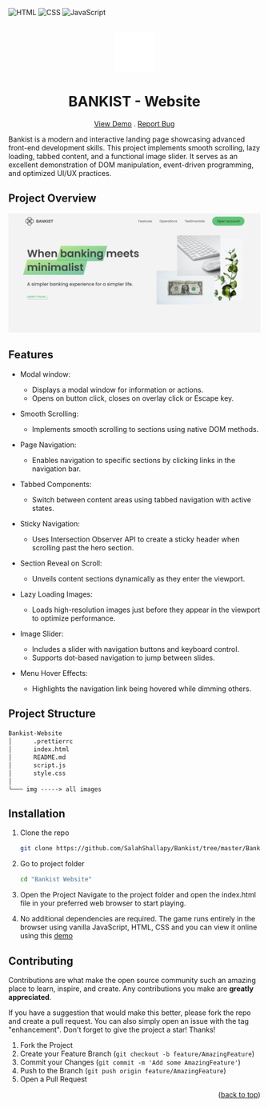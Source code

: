 <div id="top"></div>

![HTML](https://img.shields.io/badge/HTML5-E34F26?style=for-the-badge&logo=html5&logoColor=white)
![CSS](https://img.shields.io/badge/CSS3-1572B6?style=for-the-badge&logo=css3&logoColor=white)
![JavaScript](https://img.shields.io/badge/JavaScript-F7DF1E?style=for-the-badge&logo=javascript&logoColor=black)

<!-- PROJECT LOGO -->
<br />
<div align="center">
    <img src="./img/icon.png" alt="Logo" height="80">
    <h1 align="center">BANKIST - Website</h1>

  <p align="center">
    <a href="https://bankist-dom.netlify.app/">View Demo</a>
    .
    <a href="https://github.com/SalahShallapy/Bankist/issues">Report Bug</a>
  </p>
</div>

Bankist is a modern and interactive landing page showcasing advanced front-end development skills. This project implements smooth scrolling, lazy loading, tabbed content, and a functional image slider. It serves as an excellent demonstration of DOM manipulation, event-driven programming, and optimized UI/UX practices.

<!-- ABOUT THE PROJECT -->

## Project Overview

![Bankist preview](./img/overview.png)

## Features

- Modal window:

  - Displays a modal window for information or actions.
  - Opens on button click, closes on overlay click or Escape key.

- Smooth Scrolling:

  - Implements smooth scrolling to sections using native DOM methods.

- Page Navigation:

  - Enables navigation to specific sections by clicking links in the navigation bar.

- Tabbed Components:

  - Switch between content areas using tabbed navigation with active states.

- Sticky Navigation:

  - Uses Intersection Observer API to create a sticky header when scrolling past the hero section.

- Section Reveal on Scroll:

  - Unveils content sections dynamically as they enter the viewport.

- Lazy Loading Images:

  - Loads high-resolution images just before they appear in the viewport to optimize performance.

- Image Slider:

  - Includes a slider with navigation buttons and keyboard control.
  - Supports dot-based navigation to jump between slides.

- Menu Hover Effects:
  - Highlights the navigation link being hovered while dimming others.

## Project Structure

```
Bankist-Website
│      .prettierrc
│      index.html
│      README.md
│      script.js
│      style.css
│
└─── img -----> all images
```

## Installation

1. Clone the repo
   ```sh
   git clone https://github.com/SalahShallapy/Bankist/tree/master/Bankist-Website
   ```
2. Go to project folder
   ```sh
   cd "Bankist Website"
   ```
3. Open the Project
   Navigate to the project folder and open the index.html file in your preferred web browser to start playing.

4. No additional dependencies are required. The game runs entirely in the browser using vanilla JavaScript, HTML, CSS and you can view it online using this [demo](https://bankist-dom.netlify.app/)

## Contributing

Contributions are what make the open source community such an amazing place to learn, inspire, and create. Any contributions you make are **greatly appreciated**.

If you have a suggestion that would make this better, please fork the repo and create a pull request. You can also simply open an issue with the tag "enhancement".
Don't forget to give the project a star! Thanks!

1. Fork the Project
2. Create your Feature Branch (`git checkout -b feature/AmazingFeature`)
3. Commit your Changes (`git commit -m 'Add some AmazingFeature'`)
4. Push to the Branch (`git push origin feature/AmazingFeature`)
5. Open a Pull Request

<p align="right">(<a href="#top">back to top</a>)</p>
